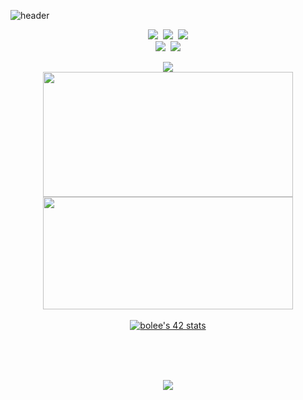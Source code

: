 

<!---
LEEBONGHAK/LEEBONGHAK is a ✨ special ✨ repository because its `README.md` (this file) appears on your GitHub profile.
You can click the Preview link to take a look at your changes.

- 👋 Hi, I’m @LEEBONGHAK
- 👀 I’m interested in ... blockchain, AR, VR, 3D Modeling, AI
- 🌱 I’m currently learning ... Python(django), C, HTML, CSS(SASS, tailwindCSS), JS(Vanilla JS, React JS), Redux
- 💞️ I’m looking to collaborate on ...
- 📫 How to reach me ... email

Here are some ideas to get you started:

- 🔭 I’m currently working on ...
- 🌱 I’m currently learning ...
- 👯 I’m looking to collaborate on ...
- 🤔 I’m looking for help with ...
- 💬 Ask me about ...
- 📫 How to reach me: ...
- 😄 Pronouns: ...
- ⚡ Fun fact: ...
--->

![header](https://capsule-render.vercel.app/api?type=waving&color=gradient&height=300&width=100%&section=header&text=LeeBongHak😀&fontSize=70)

<!-- ## Techs

### Languages

[![html](https://img.shields.io/badge/Html-E34F26?style=flat-square&logo=Html5&logoColor=white)](https://github.com/LEEBONGHAK/kokoa-clone-2021) [![css](https://img.shields.io/badge/CSS-1572B6?style=flat-square&logo=CSS3&logoColor=white)](https://github.com/LEEBONGHAK/kokoa-clone-2021) [![JS](https://img.shields.io/badge/JavaScript-F7DF1E?style=flat-square&logo=JavaScript&logoColor=black)]()
<br>

[![C](https://img.shields.io/badge/C-1572B6?style=flat-square&logo=c&logoColor=white)]() [![C++](https://img.shields.io/badge/C++-1572B6?style=flat-square&logo=cplusplus&logoColor=white)](https://github.com/LEEBONGHAK/BAEKJOON_Cpp) [![Python](https://img.shields.io/badge/Python-1F4260?style=flat-square&logo=Python&logoColor=white)]()
<br>

[![Go](https://img.shields.io/badge/Go-007D9C?style=flat-square&logo=Go&logoColor=white)](https://github.com/LEEBONGHAK/job_scrapper)
<br><br><br>

### FrameWroks

[![React,React Native](https://img.shields.io/badge/React%20/%20ReactNative-61DAFB?style=flat-square&logo=React&logoColor=black)](https://github.com/LEEBONGHAK/fokin-weather) [![NodeJS](https://img.shields.io/badge/Node.js-339933?style=flat-square&logo=Node.js&logoColor=white)](https://github.com/LEEBONGHAK/learning-nodeJS)
<br>

[![Django](https://img.shields.io/badge/Django-0C4B33?style=flat-square&logo=Django&logoColor=white)](https://github.com/LEEBONGHAK/AirBnB-Clone)
<br>

[![Spring](https://img.shields.io/badge/Spring-6DB33F?style=flat-square&logo=Spring&logoColor=white)]()
<br>

[![hyperledger fabric](https://img.shields.io/badge/HyperledgerFabric-000000?style=flat-square&logoColor=white)](https://github.com/LEEBONGHAK/ArtWork)
<br><br><br>


### DB

[![MySQL](https://img.shields.io/badge/MySQL-4479A1?style=flat-square&logo=MySQL&logoColor=white)]()
<br><br><br> -->


<p align=center>
  <a href="https://velog.io/@octo__"><img src="https://img.shields.io/badge/Velog-6DB33F?style=flat-square&logo=velog&logoColor=white&link=https://velog.io/@octo__"/></a>&nbsp
  <a href="mailto:one.dlqhdgkr456@gmail.com"><img src="https://img.shields.io/badge/Gmail-F80000?style=flat-square&logo=Gmail&logoColor=white"/></a>&nbsp
  <a href="https://www.linkedin.com/in/bonghaklee/"><img src="http://img.shields.io/badge/-LinkedIn-0072b1?style=flat&logo=linkedin&link=https://www.linkedin.com/in/bonghaklee/"/></a><br>  
  <a href="https://solved.ac/profile/octopus96"><img src="https://img.shields.io/badge/Solved.ac-6DB33F?style=flat-square&logoColor=white&&link=https://solved.ac/profile/octopus96"/></a>&nbsp
  <a href="https://www.acmicpc.net/user/octopus96"><img src="https://img.shields.io/badge/BAEKJOON-000000?style=flat-square&logoColor=white&link=https://www.acmicpc.net/user/octopus96"/></a>
</p>


<div align="center" style="text-align:center">
  <img src="https://github-readme-stats.vercel.app/api/top-langs/?username=LEEBONGHAK">
</div>

<div align="center" style="text-align:center">
  <img src="https://github-readme-stats.vercel.app/api?username=LEEBONGHAK&theme=graywhite" height="200" width="400">
</div>

<div align="center" style="text-align:center">
  <img src="http://mazassumnida.wtf/api/v2/generate_badge?boj=octopus96" height="180" width="400">
</div>
<br>
<div align="center" style="text-align:center">
  <a href="https://github.com/JaeSeoKim/badge42"><img src="https://badge42.vercel.app/api/v2/cl5erejjm004909lcjhtrjuni/stats?cursusId=21&coalitionId=85" alt="bolee's 42 stats" /></a>
</div>

<br><br><br>

<p align="center">
  <a href="https://hits.seeyoufarm.com"><img src="https://hits.seeyoufarm.com/api/count/incr/badge.svg?url=https%3A%2F%2Fgithub.com%2FLEEBONGHAK&count_bg=%2379C83D&title_bg=%23000000&icon=github.svg&icon_color=%23FFFFFF&title=today&edge_flat=true"/></a>  
</p>



